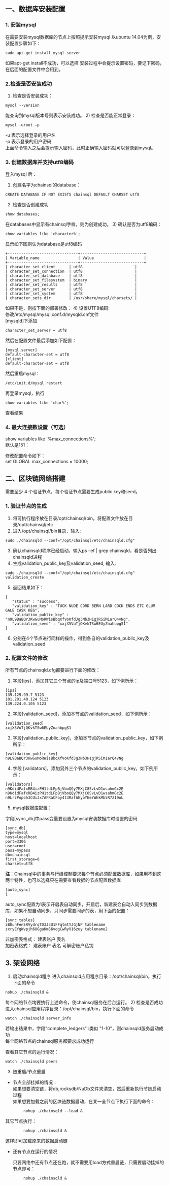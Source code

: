 ## 一、数据库安装配置
### 1. 安装mysql
在需要安装mysql数据库的节点上按照提示安装mysql
以ubuntu 14.04为例，安装配置步骤如下： 
```
sudo apt-get install mysql-server
```
如果apt-get install不成功，可以选择
安装过程中会提示设置密码，要记下密码，在后面的配置文件中会用到。
### 2.检查是否安装成功
1)	检查是否安装成功：<br>
```
mysql --version
```
能查询到mysql版本号则表示安装成功。
2)	检查是否能正常登录：
```
mysql -uroot –p
```
-u 表示选择登录的用户名<br>
-p 表示登录的用户密码<br>
上面命令输入之后会提示输入密码，此时正确输入密码就可以登录到mysql。
### 3.	创建数据库并支持utf8编码
登入mysql 后：
1)	创建名字为chainsql的database：
```
CREATE DATABASE IF NOT EXISTS chainsql DEFAULT CHARSET utf8 
```
2)	检查是否创建成功
```
show databases;
```
在databases中显示有chainsql字样，则为创建成功。
3)	确认是否为utf8编码：
```
show variables like 'character%';
```
显示如下图则认为database是utf8编码

```
+-------------------------------+----------------------------+
| Variable_name                 | Value                      |
+-------------------------------+----------------------------+
| character_set_client  	| utf8                       |
| character_set_connection	| utf8                       |
| character_set_database   	| utf8                       |
| character_set_filesystem 	| binary                     |
| character_set_results    	| utf8                       |
| character_set_server     	| utf8                       |
| character_set_system     	| utf8                       |
| character_sets_dir       	| /usr/share/mysql/charsets/ |
```
 如果不是，则按下面的部署修改：
4) 设置UTF8编码:<br>
修改/etc/mysql/mysql.conf.d/mysqld.cnf文件<br>
[mysqld]下添加
```
character_set_server = utf8
```
然后在配置文件最后添加如下配置：
```
[mysql.server]
default-character-set = utf8
[client]
default-character-set = utf8
```
然后重启mysql：
```
/etc/init.d/mysql restart
```
再登录mysql，执行
```
show variables like 'char%';
```
查看结果

### 4.	最大连接数设置（可选）
show variables like '%max_connections%';<br>
默认是151：<br>
 
修改配置命令如下：<br>
set GLOBAL max_connections = 10000;<br>
	
## 二、区块链网络搭建
需要至少 4 个验证节点，每个验证节点需要生成public key和seed。
### 1.	验证节点的生成
1)	将可执行程序放在目录/opt/chainsql/bin，将配置文件放在目录/opt/chainsql/etc
2)	进入/opt/chainsql/bin目录，输入:
```
sudo ./chainsqld --conf="/opt/chainsql/etc/chainsqld.cfg"
```
3)	确认chainsqld程序已经启动，输入ps –ef | grep chainsqld，看是否列出chainsqld进程
4)	生成validation_public_key及validation_seed, 输入:<br>
```
sudo ./chainsqld --conf="/opt/chainsql/etc/chainsqld.cfg"  validation_create
```
5)	返回结果如下：
```
{
   "status" : "success",
   "validation_key" : "TUCK NUDE CORD BERN LARD COCK ENDS ETC GLUM GALE CASK KEG",
   "validation_public_key" : "n9L9BaBQr3KwGuMoRWisBbqXfVoKfdJg3Nb3H1gjRSiM1arQ4vNg",
   "validation_seed" : "xxjX5VuTjQKvkTSw6EUyZnahbpgS1"
}
```
6)	分别在4个节点进行同样的操作，得到各自的validation_public_key及validation_seed

### 2.	配置文件的修改
所有节点的chainsqld.cfg都要进行下面的修改：
1)	字段[ips]，添加其它三个节点的ip及端口号5123，如下例所示：
```
[ips]
139.129.99.7 5123
101.201.40.124 5123
139.224.0.105 5123
```

2)	字段[validation_seed]，添加本节点的validation_seed，如下例所示：
```
[validation_seed]
xxjX5VuTjQKvkTSw6EUyZnahbpgS1
```
3)	字段[validation_public_key]，添加本节点的validation_public_key，如下例所示：
```
[validation_public_key]
n9L9BaBQr3KwGuMoRWisBbqXfVoKfdJg3Nb3H1gjRSiM1arQ4vNg
```
4)	字段 [validators]，添加另外三个节点的validation_public_key，如下例所示：
```
[validators]
n9KdidFafxRB4izPH1tdLFpBjVboQQy7MXjC8SvLvD1wsahmGc2E
n9KdidFafxRB4izPH1tdLFpBjVboQQy7MXjC8SvLvD1wsahmGc2E
n9LrzPopoh3CUiJx7AFRaCFoy4t3RafAhyoYEeYWhkMb5R7Z19oL
```
5) mysql数据库配置：<br>

字段[sync_db]中pass变量要设置为mysql安装数据库时设置的密码
```
[sync_db]
type=mysql
host=localhost
port=3306
user=root
pass=mypass
db=chainsql
first_storage=0
charset=utf8
```
**注**：Chainsql中的事务与行级控制要求每个节点必须配置数据库，如果用不到这两个特性，也可以选择只在需要查看数据的节点配置数据库
```
[auto_sync]
1
```
auto_sync配置为1表示开启表自动同步，开启后，新建表会自动入同步到数据库，如果不想自动同步，只同步需要同步的表，用下面的配置：
```
[sync_tables]
zBUunFenERVydrqTD3J3U1FFqtmtYJGjNP tablename
zxryEYgWvpjh6UGguKmS6vqgCwRyV16zuy tablename2
```
非加密表格式：	建表账户 表名<br>
加密表格式：	建表账户 表名 可解密账户私钥

## 3.	架设网络 　　
1)	启动chainsqld程序
进入chainsqld应用程序目录：/opt/chainsql/bin，执行下面的命令
```
nohup ./chainsqld &
```
每个网络节点均要执行上述命令，使chainsql服务在后台运行。
2)	检查是否成功<br>
进入chainsql应用程序目录：/opt/chainsql/bin，执行下面的命令
```
watch ./chainsqld server_info
```
若输出结果中，字段"complete_ledgers" :类似 "1-10"，则chainsqld服务启动成功<br>
每个网络节点的chainsql服务都要求成功运行

查看其它节点的运行情况：
```
watch ./chainsqld peers
```
3) 链重启/节点重启

- 节点全部挂掉的情况：<br>
	如果想要清空链，将db,rocksdb/NuDb文件夹清空，然后重新执行节链启动过程<br>
	如果想要加载之前的区块链数据启动，在某一全节点下执行下面的命令：<br>
```
		nohup ./chainsqld --load &
```

其它节点执行：
	
```
		nohup ./chainsqld &
```
这样即可加载原来的数据启动链

- 还有节点在运行的情况

    只要网络中还有节点还在跑，就不需要用load方式重启链，只需要启动挂掉的节点即可：
```
		nohup ./chainsqld &
```
